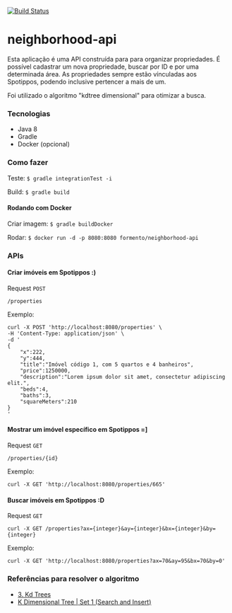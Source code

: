 [![Build Status](https://travis-ci.org/andreformento/neighborhood-api.svg?branch=master)](https://travis-ci.org/andreformento/neighborhood-api)

# neighborhood-api
Esta aplicação é uma API construída para para organizar propriedades. É possível cadastrar um nova propriedade, buscar por ID e por uma determinada área. As propriedades sempre estão vínculadas aos Spotippos, podendo inclusive pertencer a mais de um.

Foi utilizado o algoritmo "kdtree dimensional" para otimizar a busca.

### Tecnologias

- Java 8
- Gradle
- Docker (opcional)

### Como fazer
Teste: `$ gradle integrationTest -i`

Build: `$ gradle build`

#### Rodando com Docker
Criar imagem: `$ gradle buildDocker`

Rodar: `$ docker run -d -p 8080:8080 formento/neighborhood-api`

### APIs

#### Criar imóveis em Spotippos :)

Request `POST`
```
/properties
```
Exemplo:
```
curl -X POST 'http://localhost:8080/properties' \
-H 'Content-Type: application/json' \
-d '
{
    "x":222,
    "y":444,
    "title":"Imóvel código 1, com 5 quartos e 4 banheiros",
    "price":1250000,
    "description":"Lorem ipsum dolor sit amet, consectetur adipiscing elit.",
    "beds":4,
    "baths":3,
    "squareMeters":210
}
'
```

#### Mostrar um imóvel específico em Spotippos =]
Request `GET`
```
/properties/{id}
```
Exemplo:
```
curl -X GET 'http://localhost:8080/properties/665'
```

#### Buscar imóveis em Spotippos :D
Request `GET`
```
curl -X GET /properties?ax={integer}&ay={integer}&bx={integer}&by={integer}
```
Exemplo:
```
curl -X GET 'http://localhost:8080/properties?ax=70&ay=95&bx=70&by=0'
```

### Referências para resolver o algoritmo

- [3. Kd Trees](https://www.youtube.com/watch?v=W94M9D_yXKk)
- [K Dimensional Tree | Set 1 (Search and Insert)](http://www.geeksforgeeks.org/k-dimensional-tree)
